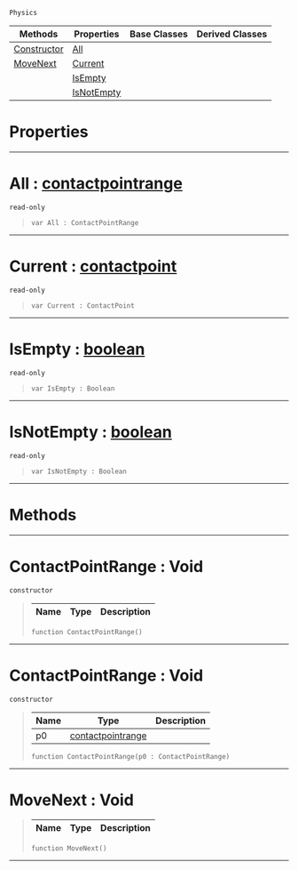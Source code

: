  `Physics`

|Methods|Properties|Base Classes|Derived Classes|
|---|---|---|---|
|[ Constructor](https://github.com/ZilchEngine/ZilchDocs/blob/master/code_reference/class_reference/contactpointrange.markdown#contactpointrange-void)|[ All](https://github.com/ZilchEngine/ZilchDocs/blob/master/code_reference/class_reference/contactpointrange.markdown#all-zero-engine-document)| | |
|[ MoveNext](https://github.com/ZilchEngine/ZilchDocs/blob/master/code_reference/class_reference/contactpointrange.markdown#movenext-void)|[ Current](https://github.com/ZilchEngine/ZilchDocs/blob/master/code_reference/class_reference/contactpointrange.markdown#current-zero-engine-docu)| | |
| |[ IsEmpty](https://github.com/ZilchEngine/ZilchDocs/blob/master/code_reference/class_reference/contactpointrange.markdown#isempty-zero-engine-docu)| | |
| |[ IsNotEmpty](https://github.com/ZilchEngine/ZilchDocs/blob/master/code_reference/class_reference/contactpointrange.markdown#isnotempty-zero-engine-d)| | |


 #  Properties


---  
 #  All : [contactpointrange](https://github.com/ZilchEngine/ZilchDocs/blob/master/code_reference/class_reference/contactpointrange.markdown)

 `read-only`

> 
> ``` lang=cpp, name=Nada
> var All : ContactPointRange


---  
 #  Current : [contactpoint](https://github.com/ZilchEngine/ZilchDocs/blob/master/code_reference/class_reference/contactpoint.markdown)

 `read-only`

> 
> ``` lang=cpp, name=Nada
> var Current : ContactPoint


---  
 #  IsEmpty : [boolean](https://github.com/ZilchEngine/ZilchDocs/blob/master/code_reference/nada_base_types/boolean.markdown)

 `read-only`

> 
> ``` lang=cpp, name=Nada
> var IsEmpty : Boolean


---  
 #  IsNotEmpty : [boolean](https://github.com/ZilchEngine/ZilchDocs/blob/master/code_reference/nada_base_types/boolean.markdown)

 `read-only`

> 
> ``` lang=cpp, name=Nada
> var IsNotEmpty : Boolean


---  
 #  Methods


---  
 #  ContactPointRange : Void

 `constructor`

> 
> |Name|Type|Description|
> |---|---|---|
> ``` lang=cpp, name=Nada
> function ContactPointRange()
> ``` 


---  
 #  ContactPointRange : Void

 `constructor`

> 
> |Name|Type|Description|
> |---|---|---|
> |p0|[contactpointrange](https://github.com/ZilchEngine/ZilchDocs/blob/master/code_reference/class_reference/contactpointrange.markdown)| |
> ``` lang=cpp, name=Nada
> function ContactPointRange(p0 : ContactPointRange)
> ``` 


---  
 #  MoveNext : Void

> 
> |Name|Type|Description|
> |---|---|---|
> ``` lang=cpp, name=Nada
> function MoveNext()
> ``` 


---  
 

 